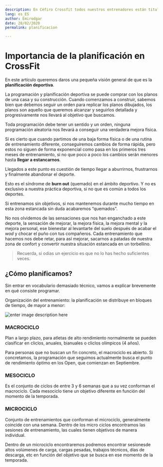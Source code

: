 ```yaml
---
description: En Céfiro Crossfit todos nuestros entrenadores están titulados para alcanzar los mejores resultados de la mejor forma posible.
lang: es_ES
author: Emirodgar
date: 28/02/2020
permalink: planificacion

---
```


# Importancia de la planificación en CrossFit

En este artículo queremos daros una pequeña visión general de que es la **planificación deportiva**.

La programación y planificación deportiva se puede comprar con los planos de una casa y su construcción. Cuando comenzamos a construir, sabemos bien que debemos seguir un orden
para replicar los planos dibujados, los planos son aquello que queremos alcanzar y seguirlos detallada y progresivamente nos llevará al objetivo que buscamos.

Toda programación debe tener un sentido y un orden, ninguna programación aleatoria nos llevará a conseguir una verdadera mejora física. 

Sí es cierto que cuando partimos de una baja forma física o de una rutina de entrenamiento diferente, conseguiremos cambios de forma rápida, pero estos no siguen de forma exponencial como pasa en los primeros tres meses de entrenamiento, si no que poco a poco los cambios serán menores hasta **llegar a estancarnos**.

Llegados a este punto es cuestión de tiempo llegar a aburrirnos, frustrarnos y finalmente abandonar el deporte.

Esto es el síndrome de **burn out** (quemado) en el ámbito deportivo.  Y no es exclusivo a nuestra práctica deportiva, si no que es común a todos los deportes.

Si entrenamos sin objetivos, si nos mantenemos durante mucho tiempo en esta zona estancada sin duda acabaremos “quemados".

No nos olvidemos de las sensaciones que nos han enganchado a este deporte, la sensación de mejorar, la mejora física, la mejora mental y la mejora personal, ese bienestar al levantarte del
suelo después de acabar el *wod* y chocar el puño con tus compañeros. Cada entrenamiento que hacemos nos debe retar, para así mejorar, sacarnos a patadas de nuestra zona de confort
y convertir nuestra situación estancada en un torbellino.

> Recuerda, si odias un ejercicio es que no lo has hecho suficientes veces.

## ¿Cómo planificamos?

Sin entrar en vocabulario demasiado técnico, vamos a explicar brevemente en qué consiste programar.

Organización del entrenamiento: la planificación se distribuye en bloques de tiempo, de mayor a menor:

![enter image description here](https://i.imgur.com/A5195J5.png)

### MACROCICLO

Plan a largo plazo, para atletas de alto rendimiento normalmente se pueden clasificar en cliclos, anuales, bianuales o cliclos olímpicos (4 años).

Para personas que no buscan un fin concreto, el macrociclo es abierto. Si concretamos, la programación que seguimos actualmente busca el punto de rendimiento
óptimo en los Open, que comienzan en Septiembre.

### MESOCICLO

Es el conjunto de ciclos de entre 3 y 6 semanas que a su vez conforman el macrociclo. Cada mesociclo tiene un objetivo diferente en función del momento de la temporada.

### MICROCICLO

Conjunto de entrenamientos que conforman el microciclo, generalmente coincide con una semana. Dentro de los micro ciclos encontramos las sesiones de entrenamiento, las cuales tienen objetivos de manera individual.

Dentro de un microciclo encontraremos podremos encontrar sesionesde altos volúmenes de carga, cargas pesadas, trabajos técnicos, días de descarga, etc en función del objetivo que se
busca en ese momento de la temporada.
<!--stackedit_data:
eyJoaXN0b3J5IjpbLTE0NDQ4MjE3NTZdfQ==
-->